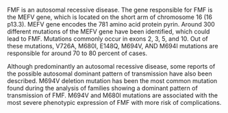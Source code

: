 FMF is an autosomal recessive disease. The gene responsible for FMF is the MEFV gene, which is located on the short arm of chromosome 16 (16 p13.3). MEFV gene encodes the 781 amino acid protein pyrin. Around 300 different mutations of the MEFV gene have been identified, which could lead to FMF. Mutations commonly occur in exons 2, 3, 5, and 10. Out of these mutations, V726A, M680I, E148Q, M694V, AND M694I mutations are responsible for around 70 to 80 percent of cases.

Although predominantly an autosomal recessive disease, some reports of the possible autosomal dominant pattern of transmission have also been described. M694V deletion mutation has been the most common mutation found during the analysis of families showing a dominant pattern of transmission of FMF. M694V and M680I mutations are associated with the most severe phenotypic expression of FMF with more risk of complications.